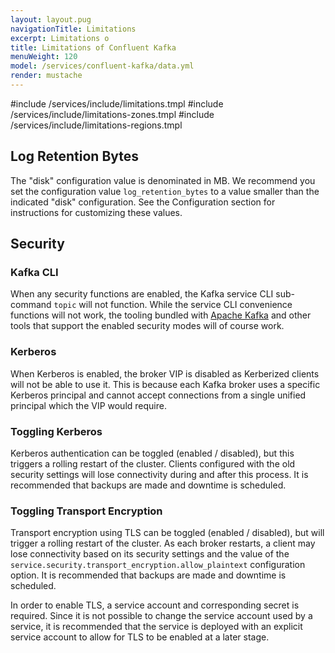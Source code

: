 ```yaml
---
layout: layout.pug
navigationTitle: Limitations 
excerpt: Limitations o
title: Limitations of Confluent Kafka 
menuWeight: 120
model: /services/confluent-kafka/data.yml
render: mustache
---
```


#include /services/include/limitations.tmpl
#include /services/include/limitations-zones.tmpl
#include /services/include/limitations-regions.tmpl

## Log Retention Bytes

The "disk" configuration value is denominated in MB. We recommend you set the configuration value `log_retention_bytes` to a value smaller than the indicated "disk" configuration. See the Configuration section for instructions for customizing these values.

## Security

### Kafka CLI

When any security functions are enabled, the Kafka service CLI sub-command `topic` will not function. While the service CLI convenience functions will not work, the tooling bundled with [Apache Kafka](https://cwiki.apache.org/confluence/display/KAFKA/System+Tools) and other tools that support the enabled security modes will of course work.


### Kerberos

When Kerberos is enabled, the broker VIP is disabled as Kerberized clients will not be able to use it. This is because each Kafka broker uses a specific Kerberos principal and cannot accept connections from a single unified principal which the VIP would require.

### Toggling Kerberos

Kerberos authentication can be toggled (enabled / disabled), but this triggers a rolling restart of the cluster. Clients configured with the old security settings will lose connectivity during and after this process. It is recommended that backups are made and downtime is scheduled.

### Toggling Transport Encryption

Transport encryption using TLS can be toggled (enabled / disabled), but will trigger a rolling restart of the cluster. As each broker restarts, a client may lose connectivity based on its security settings and the value of the `service.security.transport_encryption.allow_plaintext` configuration option. It is recommended that backups are made and downtime is scheduled.

In order to enable TLS, a service account and corresponding secret is required. Since it is not possible to change the service account used by a service, it is recommended that the service is deployed with an explicit service account to allow for TLS to be enabled at a later stage.

